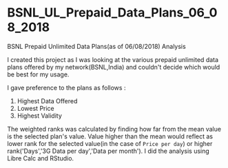 # BSNL_UL_Prepaid_Data_Plans_06_08_2018
BSNL Prepaid Unlimited Data Plans(as of 06/08/2018) Analysis

I created this project as I was looking at the various prepaid unlimited data plans offered by my network(BSNL,India) and couldn't decide which would be best for my usage.

I gave preference to the plans as follows :

1. Highest Data Offered
2. Lowest Price
3. Highest Validity

The weighted ranks was calculated by finding how far from the mean value is the selected plan's value. Value higher than the mean would reflect as lower rank for the selected value(in the case of `Price per day`) or higher rank('Days','3G Data per day','Data per month').
I did the analysis using Libre Calc and RStudio.
